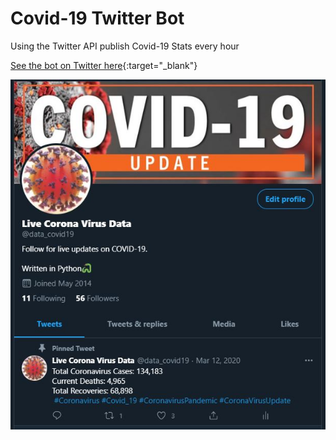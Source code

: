 # Covid-19 Twitter Bot
Using the Twitter API publish Covid-19 Stats every hour

[See the bot on Twitter here](https://twitter.com/data_covid19){:target="_blank"}


<p align="center">
<img src="https://github.com/Tureaud/Covid-19-Twitter-Bot/blob/main/Image%20Assets/Twitterprofile.JPG" />
</p>
